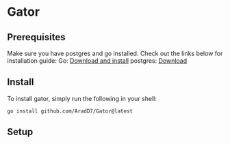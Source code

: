 # Gator

## Prerequisites

Make sure you have postgres and go installed. Check out the links below for installation guide:
Go:         [Download and install](https://go.dev/doc/install)
postgres:   [Download](https://www.postgresql.org/download/)

## Install

To install gator, simply run the following in your shell:

`go install github.com/AradD7/Gator@latest`

## Setup




